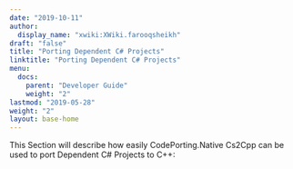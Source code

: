 ```yaml
---
date: "2019-10-11"
author:
  display_name: "xwiki:XWiki.farooqsheikh"
draft: "false"
title: "Porting Dependent C# Projects"
linktitle: "Porting Dependent C# Projects"
menu:
  docs:
    parent: "Developer Guide"
    weight: "2"
lastmod: "2019-05-28"
weight: "2"
layout: base-home
---
```


This Section will describe how easily CodePorting.Native Cs2Cpp can be used to port Dependent C# Projects to C++:
